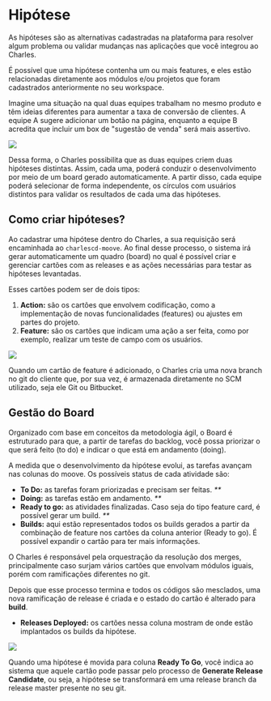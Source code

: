# Hipótese

As hipóteses são as alternativas cadastradas na plataforma para resolver algum problema ou validar mudanças nas aplicações que você integrou ao Charles. 

É possível que uma hipótese contenha um ou mais features, e eles estão relacionadas diretamente aos módulos e/ou projetos que foram cadastrados anteriormente no seu workspace.

Imagine uma situação na qual duas equipes trabalham no mesmo produto e têm ideias diferentes para aumentar a taxa de conversão de clientes. A equipe A sugere adicionar um botão na página, enquanto a equipe B acredita que incluir um box de "sugestão de venda" será mais assertivo.

![](../.gitbook/assets/hipoteses-1-.png)

Dessa forma, o Charles possibilita que as duas equipes criem duas hipóteses distintas. Assim, cada uma, poderá conduzir o desenvolvimento por meio de um board gerado automaticamente. A partir disso, cada equipe poderá selecionar de forma independente, os círculos com usuários distintos para validar os resultados de cada uma das hipóteses.

## Como criar hipóteses?

Ao cadastrar uma hipótese dentro do Charles, a sua requisição será encaminhada ao `charlescd-moove`. Ao final desse processo, o sistema irá gerar automaticamente um quadro \(board\) no qual é possível criar e gerenciar cartões com as releases e as ações necessárias para testar as hipóteses levantadas.

Esses cartões podem ser de dois tipos:

1. **Action:** são os cartões que envolvem codificação, como a implementação de novas funcionalidades \(features\) ou ajustes em partes do projeto. 
2. **Feature:** são os cartões que indicam uma ação a ser feita, como por exemplo, realizar um teste de campo com os usuários. 

![](../.gitbook/assets/ref-hipoteses2%20%281%29.png)

Quando um cartão de feature é adicionado, o Charles cria uma nova branch no git do cliente que, por sua vez, é armazenada diretamente no SCM utilizado, seja ele Git ou Bitbucket.

## Gestão do Board

Organizado com base em conceitos da metodologia ágil, o Board é estruturado para que, a partir de tarefas do backlog, você possa priorizar o que será feito \(to do\) e indicar o que está em andamento \(doing\).

A medida que o desenvolvimento da hipótese evolui, as tarefas avançam nas colunas do moove. Os possíveis status de cada atividade são:

* **To Do:** as tarefas foram priorizadas e precisam ser feitas. _\*\*_
* **Doing:** as tarefas estão em andamento. _\*\*_
* **Ready to go:** as atividades finalizadas. Caso seja do tipo feature card, é possível gerar um build. _\*\*_
* **Builds:** aqui estão representados todos os builds gerados a partir da combinação de feature nos cartões da coluna anterior \(Ready to go\). É possível expandir o cartão para ter mais informações.

O Charles é responsável pela orquestração da resolução dos merges, principalmente caso surjam vários cartões que envolvam módulos iguais, porém com ramificações diferentes no git.

Depois que esse processo termina e todos os códigos são mesclados, uma nova ramificação de release é criada e o estado do cartão é alterado para **build**.

* **Releases Deployed:** os cartões nessa coluna mostram de onde estão implantados os builds da hipótese.

![](../.gitbook/assets/ref-hipoteses.png)

Quando uma hipótese é movida para coluna **Ready To Go**, você indica ao sistema que aquele cartão pode passar pelo processo de **Generate Release Candidate**, ou seja, a hipótese se transformará em uma release branch da release master presente no seu git.

